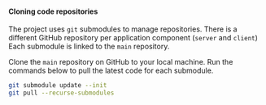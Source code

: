 #### Cloning code repositories

The project uses `git` submodules to manage repositories. There is a different GitHub
repository per application component (`server` and `client`) 
Each submodule is linked to the `main` repository.

Clone the `main` repository on GitHub to your local machine.
Run the commands below to pull the latest code for each submodule.

```bash
git submodule update --init
git pull --recurse-submodules
```
